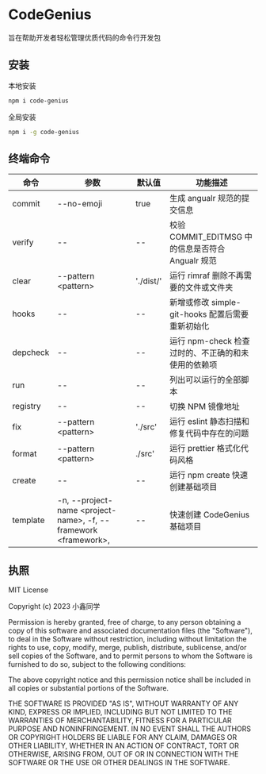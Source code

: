 # CodeGenius

旨在帮助开发者轻松管理优质代码的命令行开发包

## 安装

本地安装

```bash
npm i code-genius
```

全局安装

```bash
npm i -g code-genius
```

## 终端命令

| 命令     | 参数                                                                | 默认值    | 功能描述                                            |
| -------- | ------------------------------------------------------------------- | --------- | --------------------------------------------------- |
| commit   | --no-emoji                                                          | true      | 生成 angualr 规范的提交信息                         |
| verify   | --                                                                  | --        | 校验 COMMIT_EDITMSG 中的信息是否符合 Angualr 规范   |
| clear    | --pattern \<pattern\>                                               | './dist/' | 运行 rimraf 删除不再需要的文件或文件夹              |
| hooks    | --                                                                  | --        | 新增或修改 simple-git-hooks 配置后需要重新初始化    |
| depcheck | --                                                                  | --        | 运行 npm-check 检查过时的、不正确的和未使用的依赖项 |
| run      | --                                                                  | --        | 列出可以运行的全部脚本                              |
| registry | --                                                                  | --        | 切换 NPM 镜像地址                                   |
| fix      | --pattern \<pattern\>                                               | './src'   | 运行 eslint 静态扫描和修复代码中存在的问题          |
| format   | --pattern \<pattern\>                                               | ./src'    | 运行 prettier 格式化代码风格                        |
| create   | --                                                                  | --        | 运行 npm create 快速创建基础项目                    |
| template | -n, --project-name \<project-name\>, -f, --framework \<framework\>, | --        | 快速创建 CodeGenius 基础项目                        |

## 执照

MIT License

Copyright (c) 2023 小鑫同学

Permission is hereby granted, free of charge, to any person obtaining a copy
of this software and associated documentation files (the "Software"), to deal
in the Software without restriction, including without limitation the rights
to use, copy, modify, merge, publish, distribute, sublicense, and/or sell
copies of the Software, and to permit persons to whom the Software is
furnished to do so, subject to the following conditions:

The above copyright notice and this permission notice shall be included in all
copies or substantial portions of the Software.

THE SOFTWARE IS PROVIDED "AS IS", WITHOUT WARRANTY OF ANY KIND, EXPRESS OR
IMPLIED, INCLUDING BUT NOT LIMITED TO THE WARRANTIES OF MERCHANTABILITY,
FITNESS FOR A PARTICULAR PURPOSE AND NONINFRINGEMENT. IN NO EVENT SHALL THE
AUTHORS OR COPYRIGHT HOLDERS BE LIABLE FOR ANY CLAIM, DAMAGES OR OTHER
LIABILITY, WHETHER IN AN ACTION OF CONTRACT, TORT OR OTHERWISE, ARISING FROM,
OUT OF OR IN CONNECTION WITH THE SOFTWARE OR THE USE OR OTHER DEALINGS IN THE
SOFTWARE.
